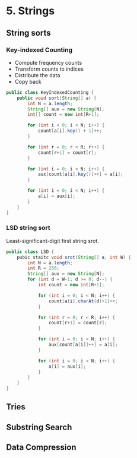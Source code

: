 # 5. Strings


## String sorts

### Key-indexed Counting

-   Compute frequency counts
-   Transform counts to indices
-   Distribute the data
-   Copy back

```java
public class KeyIndexedCounting {
    public void sort(String[] a) {
        int N = a.length;
        String[] aux = new String[N];
        int[] count = new int[R+1];

        for (int i < 0; i < N; i++) {
            count[a[i].key() + 1]++;
        }

        for (int r = 0; r < R; r++) {
            count[r+1] = count[r];
        }

        for (int i = 0; i < N; i++) {
            aux[count[a[i].key()]++] = a[i];
        }

        for (int i = 0; i < N; i++) {
            a[i] = aux[i];
        }
    }
}
```

### LSD string sort

Least-significant-digit first string srot.

```java
public class LSD {
    pubic staitc void srot(String[] a, int W) {
        int N = a.length;
        int R = 256;
        String[] aux = new String[N];
        for (int d = W-1; d >= 0; d--) {
            int count = new int[R+1];

            for (int i = 0; i < N; i++) {
                count[a[i].charAt(d)+1]++;
            }

            for (int r = 0; r < R; i++) {
                count[r+1] = count[r];
            }

            for (int i = 0; i < N; i++) {
                aux[count[a[i]]++] = a[i];
            }

            for (int i = 0; i < N; i++) {
                a[i] = aux[i];
            }
        }
    }
}
```

## Tries

## Substring Search

## Data Compression
